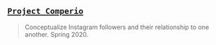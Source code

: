 ## [`Project Comperio`](http://lxrbckl.com/Project-Comperio)
> Conceptualize Instagram followers and their relationship to one another. Spring 2020.
